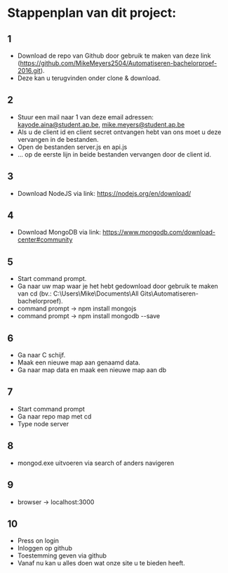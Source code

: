 # Stappenplan van dit project:

## 1 
* Download de repo van Github door gebruik te maken van deze link (https://github.com/MikeMeyers2504/Automatiseren-bachelorproef-2016.git).
* Deze kan u terugvinden onder clone & download.

## 2
* Stuur een mail naar 1 van deze email adressen: kayode.aina@student.ap.be, mike.meyers@student.ap.be
* Als u de client id en client secret ontvangen hebt van ons moet u deze vervangen in de bestanden.
* Open de bestanden server.js en api.js
* ... op de eerste lijn in beide bestanden vervangen door de client id.

## 3
* Download NodeJS via link: https://nodejs.org/en/download/

## 4
* Download MongoDB via link: https://www.mongodb.com/download-center#community

## 5
* Start command prompt.
* Ga naar uw map waar je het hebt gedownload door gebruik te maken van cd (bv.: C:\Users\Mike\Documents\All Gits\Automatiseren-bachelorproef).
* command prompt -> npm install mongojs
* command prompt -> npm install mongodb --save

## 6
* Ga naar C schijf.
* Maak een nieuwe map aan genaamd data.
* Ga naar map data en maak een nieuwe map aan db

## 7
* Start command prompt
* Ga naar repo map met cd
* Type node server 

## 8
* mongod.exe uitvoeren via search of anders navigeren 

## 9
* browser -> localhost:3000

## 10
* Press on login
* Inloggen op github
* Toestemming geven via github
* Vanaf nu kan u alles doen wat onze site u te bieden heeft.
